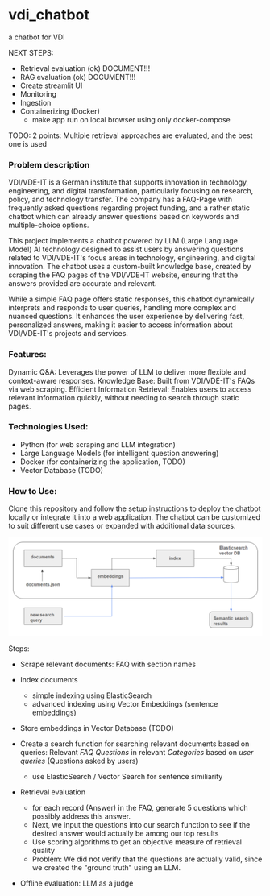 # vdi_chatbot
a chatbot for VDI


NEXT STEPS:
- Retrieval evaluation (ok) DOCUMENT!!!
- RAG evaluation (ok) DOCUMENT!!!
- Create streamlit UI
- Monitoring 
- Ingestion
- Containerizing (Docker)
    - make app run on local browser using only docker-compose


TODO: 2 points: Multiple retrieval approaches are evaluated, and the best one is used



### Problem description

VDI/VDE-IT is a German institute that supports innovation in technology, engineering, and digital transformation, particularly focusing on research, policy, and technology transfer.
The company has a FAQ-Page with frequently asked questions regarding project funding, and a rather static chatbot which can already answer questions based on keywords and multiple-choice options.

This project implements a chatbot powered by LLM (Large Language Model) AI technology designed to assist users by answering questions related to VDI/VDE-IT's focus areas in technology, engineering, and digital innovation. The chatbot uses a custom-built knowledge base, created by scraping the FAQ pages of the VDI/VDE-IT website, ensuring that the answers provided are accurate and relevant.

While a simple FAQ page offers static responses, this chatbot dynamically interprets and responds to user queries, handling more complex and nuanced questions. It enhances the user experience by delivering fast, personalized answers, making it easier to access information about VDI/VDE-IT's projects and services.


### Features:
Dynamic Q&A: Leverages the power of LLM to deliver more flexible and context-aware responses.
Knowledge Base: Built from VDI/VDE-IT's FAQs via web scraping.
Efficient Information Retrieval: Enables users to access relevant information quickly, without needing to search through static pages.

### Technologies Used:
- Python (for web scraping and LLM integration)
- Large Language Models (for intelligent question answering)
- Docker (for containerizing the application, TODO)
- Vector Database (TODO)

### How to Use:
Clone this repository and follow the setup instructions to deploy the chatbot locally or integrate it into a web application. The chatbot can be customized to suit different use cases or expanded with additional data sources.





![alt text](image.png)

Steps:

- Scrape relevant documents: FAQ with section names

- Index documents
    - simple indexing using ElasticSearch
    - advanced indexing using Vector Embeddings (sentence embeddings)

- Store embeddings in Vector Database (TODO)

- Create a search function for searching relevant documents based on queries: Relevant _FAQ Questions_ in relevant _Categories_ based on _user queries_ (Questions asked by users)
    - use ElasticSearch / Vector Search for sentence similiarity


- Retrieval evaluation
    - for each record (Answer) in the FAQ, generate 5 questions which possibly address this answer. 
    - Next, we input the questions into our search function to see if the desired answer would actually be among our top results
    - Use scoring algorithms to get an objective measure of retrieval quality
    - Problem: We did not verify that the questions are actually valid, since we created the "ground truth" using an LLM.

- Offline evaluation: LLM as a judge 

